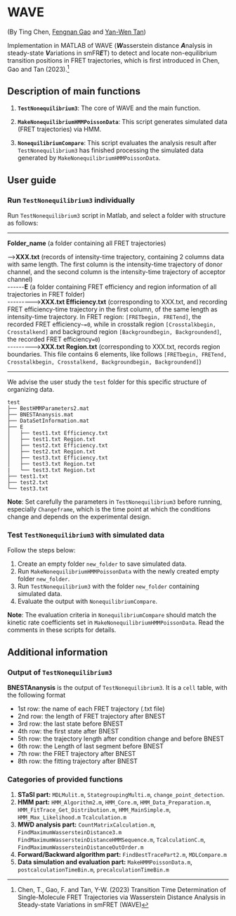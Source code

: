 # WAVE

(By Ting Chen, [Fengnan Gao](https://gaofn.xyz/ "Fengnan's Homepage") and [Yan-Wen Tan](https://phys.fudan.edu.cn/f7/50/c7605a63312/page.htm "Yan-Wen's faculty page"))

Implementation in MATLAB of WAVE (***W***asserstein distance ***A***nalysis in steady-state ***V***ariations in smFR***E***T) to detect and locate non-equilibrium transition positions in FRET trajectories, which is first introduced in Chen, Gao and Tan (2023).[^1]

## Description of main functions

1. **`TestNonequilibrium3`**: The core of WAVE and the main function.

2. **`MakeNonequilibriumHMMPoissonData`**: This script generates simulated data (FRET trajectories) via HMM.

3. **`NonequilibriumCompare`**: This script evaluates the analysis result after `TestNonequilibrium3` has finished processing the simulated data generated by `MakeNonequilibriumHMMPoissonData`.

## User guide

### Run `TestNonequilibrium3` individually

Run `TestNonequilibrium3` script in Matlab, and select a folder with structure as follows:

***
**Folder_name** (a folder containing all FRET trajectories)  

-->**XXX.txt** (records of intensity-time trajectory, containing 2 columns data with same length. The first column is the intensity-time trajectory of donor channel, and the second column is the intensity-time trajectory of acceptor channel)  
------**E** (a folder containing FRET efficiency and region information of all trajectories in FRET folder)  
--------->**XXX.txt Efficiency.txt** (corresponding to XXX.txt, and recording FRET efficiency-time trajectory in the first column, of the same length as intensity-time trajectory. In FRET region: ```[FRETbegin, FRETend]```, the recorded FRET efficiency```~=0```, while in crosstalk region ```[Crosstalkbegin, Crosstalkend]``` and background region ```[Backgroundbegin, Backgroundend]```, the recorded FRET efficiency```=0```)  
--------->**XXX.txt Region.txt** (corresponding to XXX.txt, records region boundaries. This file contains 6 elements, like follows ```[FRETbegin, FRETend, Crosstalkbegin, Crosstalkend, Backgroundbegin, Backgroundend]```)
***

We advise the user study the `test` folder for this specific structure of organizing data.

```text
test
├── BestHMMParameters2.mat
├── BNESTAnanysis.mat
├── DataSetInformation.mat
├── E
│   ├── test1.txt Efficiency.txt
│   ├── test1.txt Region.txt
│   ├── test2.txt Efficiency.txt
│   ├── test2.txt Region.txt
│   ├── test3.txt Efficiency.txt
│   ├── test3.txt Region.txt
|   └── test3.txt Region.txt
├── test1.txt
├── test2.txt
└── test3.txt
```

**Note**: Set carefully the parameters in `TestNonequilibrium3` before running, especially `Changeframe`, which is the time point at which the conditions change and depends on the experimental design.

### Test `TestNonequilibrium3` with simulated data

Follow the steps below:

1. Create an empty folder `new_folder` to save simulated data.  
2. Run `MakeNonequilibriumHMMPoissonData` with the newly created empty folder `new_folder`.  
3. Run `TestNonequilibrium3` with the folder `new_folder` containing simulated data.  
4. Evaluate the output with `NonequilibriumCompare`.

**Note**: The evaluation criteria in `NonequilibriumCompare` should match the kinetic rate coefficients set in `MakeNonequilibriumHMMPoissonData`. Read the comments in these scripts for details.

## Additional information

### Output of `TestNonequilibrium3`

**BNESTAnanysis** is the output of `TestNonequilibrium3`. It is a `cell` table, with the following format

- 1st row: the name of each FRET trajectory (.txt file)
- 2nd row: the length of FRET trajectory after BNEST
- 3rd row: the last state before BNEST
- 4th row: the first state after BNEST
- 5th row: the trajectory length after condition change and before BNEST
- 6th row: the Length of last segment before BNEST
- 7th row: the FRET trajectory after BNEST
- 8th row: the fitting trajectory after BNEST

### Categories of provided functions

1. **STaSI part:** `MDLMulit.m`, `StategroupingMulti.m`, `change_point_detection`.
2. **HMM part:** `HMM_Algorithm2.m`, `HMM_Core.m`, `HMM_Data_Preparation.m`,
`HMM_FitTrace_Get_Distribution.m`, `HMM_MainSimple.m`, `HMM_Max_Likelihood.m`
`Tcalculation.m`
3. **MWD analysis part:** `CountMatrixCalculation.m`, `FindMaximumWassersteinDistance3.m`
`FindMaximumWassersteinDistanceHMMSequence.m`, `TcalculationC.m`, `FindMaximumWassersteinDistanceOutOrder.m`
4. **Forward/Backward algorithm part:** `FindBestTracePart2.m`, `MDLCompare.m`
5. **Data simulation and evaluation part:** `MakeHMMPoissonData.m`, `postcalculationTimeBin.m`, `precalculationTimeBin.m`

[^1]: Chen, T., Gao, F. and Tan, Y-W. (2023) Transition Time Determination of Single-Molecule FRET Trajectories via Wasserstein Distance Analysis in Steady-state Variations in smFRET (WAVE)